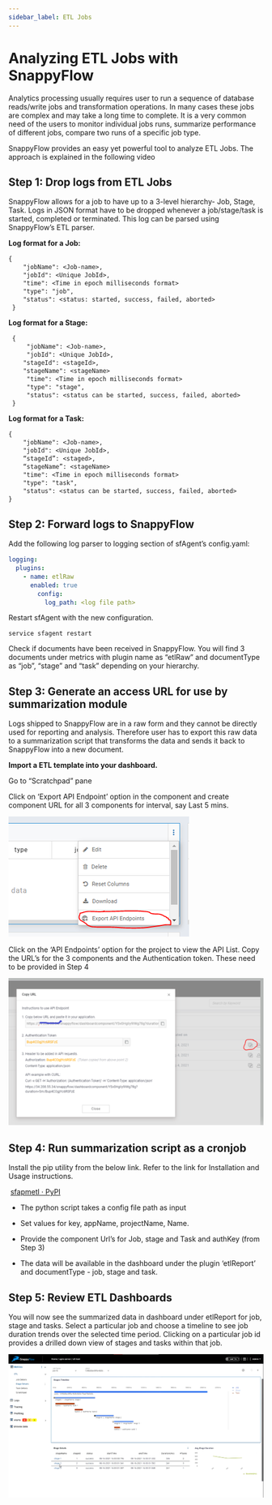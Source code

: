 ```yaml
---
sidebar_label: ETL Jobs
---
```

# Analyzing ETL Jobs with SnappyFlow

Analytics processing usually requires user to run a sequence of database reads/write jobs and transformation operations. In many cases these jobs are complex and may take a long time to complete. It is a very common need of the users to monitor individual jobs runs, summarize performance of different jobs, compare two runs of a specific job type. 

SnappyFlow provides an easy yet powerful tool to analyze ETL Jobs. The approach is explained in the following video
<picture></picture>

## Step 1: Drop logs from ETL Jobs

SnappyFlow allows for a job to have up to a 3-level hierarchy- Job, Stage, Task. Logs in JSON format have to be dropped whenever a job/stage/task is started, completed or terminated. This log can be parsed using SnappyFlow’s ETL parser. 

<div><b>Log format for a Job:</b></div>

```
{
    "jobName": <Job-name>,
    "jobId": <Unique JobId>,
    "time": <Time in epoch milliseconds format>
    "type": "job",
    "status": <status: started, success, failed, aborted> 
 }
```

<div><b>Log format for a Stage:</b></div>

```
 {
     "jobName": <Job-name>,
     "jobId": <Unique JobId>,
    "stageId": <stageId>,
    "stageName": <stageName>
     "time": <Time in epoch milliseconds format>
     "type": "stage", 
     "status": <status can be started, success, failed, aborted>
 } 
```

<div><b>Log format for a Task:</b></div>

```
{
    "jobName": <Job-name>,
    "jobId": <Unique JobId>,
    “stageId”: <staged>,
    “stageName”: <stageName>
    "time": <Time in epoch milliseconds format>
    "type": "task",
    "status": <status can be started, success, failed, aborted>
} 
```

## Step 2: Forward logs to SnappyFlow

<div>Add the following log parser to logging section of sfAgent’s config.yaml: </div>       

```yaml
logging:
  plugins:
    - name: etlRaw
      enabled: true
        config:
          log_path: <log file path>
```

<div> Restart sfAgent with the new configuration.</div>

```
service sfagent restart
```

Check if documents have been received in SnappyFlow. You will find 3 documents under metrics with plugin name as “etlRaw” and documentType as “job”, “stage” and “task” depending on your hierarchy. 

## Step 3: Generate an access URL for use by summarization module

Logs shipped to SnappyFlow are in a raw form and they cannot be directly used for reporting and analysis. Therefore user has to export this raw data to a summarization script that transforms the data and sends it back to SnappyFlow into a new document. 

**Import a ETL template into your dashboard.** 

Go to “Scratchpad” pane 

Click on ‘Export API Endpoint’ option in the component and create component  URL for all 3 components for interval, say Last 5 mins. 

<img src="images/Picture1.png" />

Click on the ‘API Endpoints’ option for the project to view the API List. Copy the URL’s for the 3 components and the Authentication token. These need to be provided in Step 4

<img src="images/Picture2.png" />

## Step 4: Run summarization script as a cronjob

Install the pip utility from the below link. Refer to the link for Installation and Usage instructions.

​      [sfapmetl · PyPI](https://pypi.org/project/sfapmetl/)

- The python script takes a config file path as input

- Set values for key, appName, projectName, Name.
- Provide the component Url’s for Job, stage and Task and authKey (from Step 3)
- The data will be available in the dashboard under the plugin ‘etlReport’ and documentType - job, stage and task.

## Step 5: Review ETL Dashboards

You will now see the summarized data in dashboard under etlReport for job, stage and tasks. Select a particular job and choose a timeline to see job duration trends over the selected time period. Clicking on a particular job id provides a drilled down view of stages and tasks within that job. 

![Picture3](images/Picture3.png)


